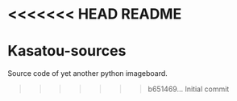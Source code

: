 <<<<<<< HEAD
README
=======
Kasatou-sources
===============

Source code of yet another python imageboard.
>>>>>>> b651469... Initial commit
